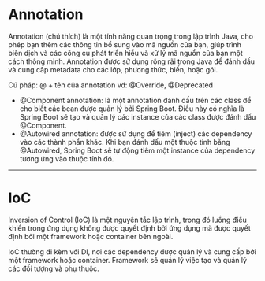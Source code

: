 # Annotation

Annotation (chú thích) là một tính năng quan trọng trong lập trình Java, cho phép bạn thêm các thông tin bổ sung vào mã nguồn của bạn, giúp trình biên dịch và các công cụ phát triển hiểu và xử lý mã nguồn của bạn một cách thông minh. Annotation được sử dụng rộng rãi trong Java để đánh dấu và cung cấp metadata cho các lớp, phương thức, biến, hoặc gói.

Cú pháp: @ + tên của annotation vd: @Override, @Deprecated

- @Component annotation: là một annotation đánh dấu trên các class để cho biết các bean được quản lý bởi Spring Boot. Điều này có nghĩa là Spring Boot sẽ tạo và quản lý các instance của các class được đánh dấu @Component.
- @Autowired annotation: được sử dụng để tiêm (inject) các dependency vào các thành phần khác. Khi bạn đánh dấu một thuộc tính bằng @Autowired, Spring Boot sẽ tự động tiêm một instance của dependency tương ứng vào thuộc tính đó.

---

# IoC

Inversion of Control (IoC) là một nguyên tắc lập trình, trong đó luồng điều khiển trong ứng dụng không được quyết định bởi ứng dụng mà được quyết định bởi một framework hoặc container bên ngoài.

IoC thường đi kèm với DI, nơi các dependency được quản lý và cung cấp bởi một framework hoặc container. Framework sẽ quản lý việc tạo và quản lý các đối tượng và phụ thuộc.

